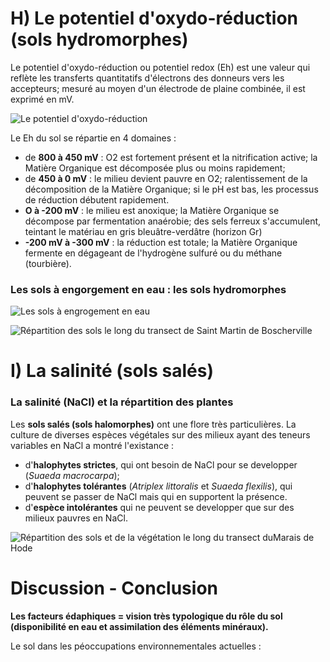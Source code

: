 # H) Le potentiel d'oxydo-réduction (sols hydromorphes)

Le potentiel d'oxydo-réduction ou potentiel redox (Eh) est une valeur qui reflète les transferts quantitatifs d'électrons des donneurs vers les accepteurs; mesuré au moyen d'un électrode de plaine combinée, il est exprimé en mV.

![Le potentiel d'oxydo-réduction](Images/potent.JPG)

Le Eh du sol se répartie en 4 domaines : 

* de **800 à 450 mV** : O2 est fortement présent et la nitrification active; la Matière Organique est décomposée plus ou moins rapidement;
* de **450 à 0 mV** : le milieu devient pauvre en O2; ralentissement de la décomposition de la Matière Organique; si le pH est bas, les processus de réduction débutent rapidement. 
* **O à -200 mV** : le milieu est anoxique; la Matière Organique se décompose par fermentation anaérobie; des sels ferreux s'accumulent, teintant le matériau en gris bleuâtre-verdâtre (horizon Gr)
* **-200 mV à -300 mV** : la réduction est totale; la Matière Organique fermente en dégageant de l'hydrogène sulfuré ou du méthane (tourbière).

### Les sols à engorgement en eau : les sols hydromorphes

![Les sols à engrogement en eau](Images/sols.JPG)

![Répartition des sols le long du transect de Saint Martin de Boscherville](Images/repartition.JPG)

# I) La salinité (sols salés)

### La salinité (NaCl) et la répartition des plantes

Les **sols salés (sols halomorphes)** ont une flore très particulières. La culture de diverses espèces végétales sur des milieux ayant des teneurs variables en NaCl a montré l'existance :

* d'**halophytes strictes**, qui ont besoin de NaCl pour se developper (*Suaeda macrocarpa*);
* d'**halophytes tolérantes** (*Atriplex littoralis* et *Suaeda flexilis*), qui peuvent se passer de NaCl mais qui en supportent la présence.
* d'**espèce intolérantes** qui ne peuvent se developper que sur des milieux pauvres en NaCl.

![Répartition des sols et de la végétation le long du transect duMarais de Hode](Images/veg.JPG)

# Discussion - Conclusion

**Les facteurs édaphiques = vision très typologique du rôle du sol (disponibilité en eau et assimilation des éléments minéraux).**

Le sol dans les péoccupations environnementales actuelles :




















